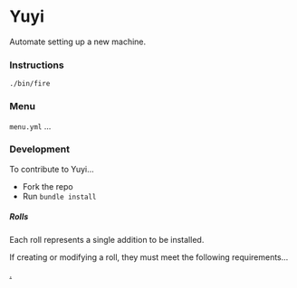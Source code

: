 # Yuyi
Automate setting up a new machine.

### Instructions
`./bin/fire`

### Menu
`menu.yml`
...

### Development
To contribute to Yuyi...

* Fork the repo
* Run `bundle install`

##### Rolls
Each roll represents a single addition to be installed.

If creating or modifying a roll, they must meet the following requirements...

[.](http://www.comedycentral.com/video-clips/3myds9/upright-citizens-brigade-sushi-chef)
